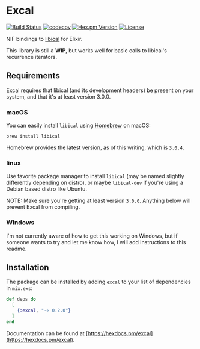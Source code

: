 # Excal
[![Build Status](https://travis-ci.com/peek-travel/excal.svg?branch=master)](https://travis-ci.org/peek-travel/excal) [![codecov](https://codecov.io/gh/peek-travel/excal/branch/master/graph/badge.svg)](https://codecov.io/gh/peek-travel/excal) [![Hex.pm Version](https://img.shields.io/hexpm/v/excal.svg?style=flat)](https://hex.pm/packages/excal) [![License](https://img.shields.io/hexpm/l/excal.svg)](LICENSE.md)

NIF bindings to [libical](https://libical.github.io/libical/) for Elixir.

This library is still a **WIP**, but works well for basic calls to libical's recurrence iterators.

## Requirements

Excal requires that libical (and its development headers) be present on your system, and that it's at least version 3.0.0.

### macOS

You can easily install `libical` using [Homebrew](https://brew.sh/) on macOS:

```
brew install libical
```

Homebrew provides the latest version, as of this writing, which is `3.0.4`.

### linux

Use favorite package manager to install `libical` (may be named slightly differently depending on distro), or maybe `libical-dev` if you're using a Debian based distro like Ubuntu.

NOTE: Make sure you're getting at least version `3.0.0`. Anything below will prevent Excal from compiling.

### Windows

I'm not currently aware of how to get this working on Windows, but if someone wants to try and let me know how, I will add instructions to this readme.

## Installation

The package can be installed by adding `excal` to your list of dependencies in `mix.exs`:

```elixir
def deps do
  [
    {:excal, "~> 0.2.0"}
  ]
end
```

Documentation can be found at [https://hexdocs.pm/excal](https://hexdocs.pm/excal).
